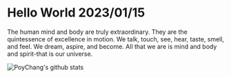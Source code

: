 # Hello World 2023/01/15

The human mind and body are truly extraordinary. They are the quintessence of excellence in motion. We talk, touch, see, hear, taste, smell, and feel. We dream, aspire, and become. All that we are is mind and body and spirit-that is our universe.

![PoyChang's github stats](https://github-readme-stats.vercel.app/api?username=poychang&show_icons=true&theme=dracula)
